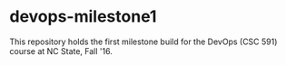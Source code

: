 # devops-milestone1
This repository holds the first milestone build for the DevOps (CSC 591) course at NC State, Fall '16. 
